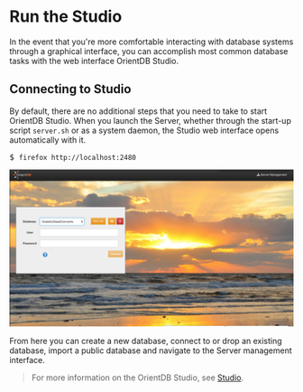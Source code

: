 # Run the Studio

In the event that you're more comfortable interacting with database systems through a graphical interface, you can accomplish most common database tasks with the web interface OrientDB Studio.

## Connecting to Studio

By default, there are no additional steps that you need to take to start OrientDB Studio. When you launch the Server, whether through the start-up script `server.sh` or as a system daemon, the Studio web interface opens automatically with it.

<pre>
$ <code class="lang-sh userinput">firefox http://localhost:2480</code>
</pre>

![Home Page](images/login.png)

From here you can create a new database, connect to or drop an existing database, import a public database and navigate to the Server management interface.

>For more information on the OrientDB Studio, see [Studio](Home-page.md).






